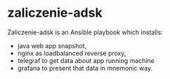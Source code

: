 # zaliczenie-adsk
Zaliczenie-adsk is an Ansible playbook which installs:
- java web app snapshot, 
- nginx as loadbalanced reverse proxy,
- telegraf to get data about app running machine
- grafana to present that data in mnemonic way.
